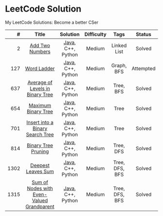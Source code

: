 LeetCode Solution
========
My LeetCode Solutions: Become a better CSer
 
| # | Title | Solution | Difficulty | Tags | Status | 
|----:| :-----------------------------------------------: | :--------------------------------: | :--: | :--: | :----: | 
| 2 | [Add Two Numbers](https://leetcode.com/problems/add-two-numbers/)| [Java](./solution/2.Add-Two-Numbers.md), C++, Python | Medium | Linked List | Solved |
| 127 | [Word Ladder](https://leetcode.com/problems/word-ladder/) | [Java](./solution/127.Word-Ladder.md), C++, Python | Medium | Graph, BFS | Attempted |
| 637 | [Average of Levels in Binary Tree](https://leetcode.com/problems/average-of-levels-in-binary-tree/) | [Java](./solution/637.Average-of-Levels-in-Binary-Tree.md), C++, Python | Medium | Tree, BFS | Solved |
| 654 | [Maximum Binary Tree](https://leetcode.com/problems/maximum-binary-tree/) | [Java](./solution/654.Maximum-Binary-Tree.md), C++, Python | Medium | Tree | Solved |
| 701 | [Insert into a Binary Search Tree](https://leetcode.com/problems/insert-into-a-binary-search-tree/) | [Java](./solution/701.Insert-into-a-Binary-Search-Tree.md), C++, Python | Medium | Tree | Solved |
| 814 | [Binary Tree Pruning](https://leetcode.com/problems/binary-tree-pruning/)| [Java](./solution/814.Binary-Tree-Pruning.md), C++, Python | Medium | Tree, DFS | Solved |
| 1302 | [Deepest Leaves Sum](https://leetcode.com/problems/deepest-leaves-sum/) | [Java](./solution/1302.Deepest-Leaves-Sum.md), C++, Python | Medium | Tree, DFS, BFS | Solved |
| 1315 | [Sum of Nodes with Even-Valued Grandparent](https://leetcode.com/problems/sum-of-nodes-with-even-valued-grandparent/) | [Java](./solution/1315.Sum-of-Nodes-with-Even-Valued-Grandparent.md), C++, Python | Medium | Tree, DFS, BFS | Solved |
